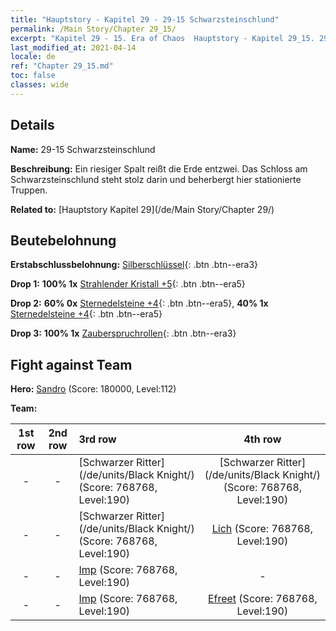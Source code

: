 ```yaml
---
title: "Hauptstory - Kapitel 29 - 29-15 Schwarzsteinschlund"
permalink: /Main Story/Chapter 29_15/
excerpt: "Kapitel 29 - 15. Era of Chaos  Hauptstory - Kapitel 29_15. 29-15 Schwarzsteinschlund"
last_modified_at: 2021-04-14
locale: de
ref: "Chapter 29_15.md"
toc: false
classes: wide
---
```


## Details

 **Name:** 29-15 Schwarzsteinschlund

 **Beschreibung:** Ein riesiger Spalt reißt die Erde entzwei. Das Schloss am Schwarzsteinschlund steht stolz darin und beherbergt hier stationierte Truppen.

 **Related to:** [Hauptstory Kapitel 29](/de/Main Story/Chapter 29/)

## Beutebelohnung

 **Erstabschlussbelohnung:** [Silberschlüssel](/de/Items/con_693/){: .btn .btn--era3}

 **Drop 1:** **100% 1x** [Strahlender Kristall +5](/de/Items/mat_101/){: .btn .btn--era5}

 **Drop 2:** **60% 0x** [Sternedelsteine +4](/de/Items/mat_93/){: .btn .btn--era5}, **40% 1x** [Sternedelsteine +4](/de/Items/mat_93/){: .btn .btn--era5}

 **Drop 3:** **100% 1x** [Zauberspruchrollen](/de/Items/con_694/){: .btn .btn--era3}


## Fight against Team
 **Hero:** [Sandro](/de/heroes/Sandro/) (Score: 180000, Level:112)

 **Team:**


  | 1st row | 2nd row | 3rd row | 4th row |
  |:----:|:----:|:----|:----:|
  | - | - | [Schwarzer Ritter](/de/units/Black Knight/) (Score: 768768, Level:190)  | [Schwarzer Ritter](/de/units/Black Knight/) (Score: 768768, Level:190)  |
  | - | - | [Schwarzer Ritter](/de/units/Black Knight/) (Score: 768768, Level:190)  | [Lich](/de/units/Lich/) (Score: 768768, Level:190)  |
  | - | - | [Imp](/de/units/Imp/) (Score: 768768, Level:190)  | - |
  | - | - | [Imp](/de/units/Imp/) (Score: 768768, Level:190)  | [Efreet](/de/units/Efreeti/) (Score: 768768, Level:190)  |



